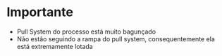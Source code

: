 # Importante
- Pull System do processo está muito bagunçado
- Não estão seguindo a rampa do pull system, consequentemente ela está extremamente lotada
